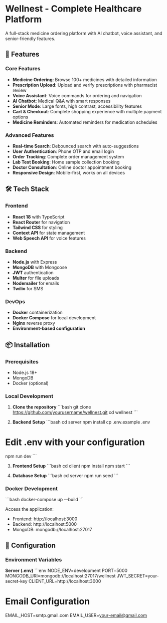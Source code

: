 # Wellnest - Complete Healthcare Platform

A full-stack medicine ordering platform with AI chatbot, voice assistant, and senior-friendly features.

## 🚀 Features

### Core Features
- **Medicine Ordering**: Browse 100+ medicines with detailed information
- **Prescription Upload**: Upload and verify prescriptions with pharmacist review
- **Voice Assistant**: Voice commands for ordering and navigation
- **AI Chatbot**: Medical Q&A with smart responses
- **Senior Mode**: Large fonts, high contrast, accessibility features
- **Cart & Checkout**: Complete shopping experience with multiple payment options
- **Medicine Reminders**: Automated reminders for medication schedules

### Advanced Features
- **Real-time Search**: Debounced search with auto-suggestions
- **User Authentication**: Phone OTP and email login
- **Order Tracking**: Complete order management system
- **Lab Test Booking**: Home sample collection booking
- **Doctor Consultation**: Online doctor appointment booking
- **Responsive Design**: Mobile-first, works on all devices

## 🛠️ Tech Stack

### Frontend
- **React 18** with TypeScript
- **React Router** for navigation
- **Tailwind CSS** for styling
- **Context API** for state management
- **Web Speech API** for voice features

### Backend
- **Node.js** with Express
- **MongoDB** with Mongoose
- **JWT** authentication
- **Multer** for file uploads
- **Nodemailer** for emails
- **Twilio** for SMS

### DevOps
- **Docker** containerization
- **Docker Compose** for local development
- **Nginx** reverse proxy
- **Environment-based configuration**

## 📦 Installation

### Prerequisites
- Node.js 18+
- MongoDB
- Docker (optional)

### Local Development

1. **Clone the repository**
\`\`\`bash
git clone https://github.com/yourusername/wellnest.git
cd wellnest
\`\`\`

2. **Backend Setup**
\`\`\`bash
cd server
npm install
cp .env.example .env
# Edit .env with your configuration
npm run dev
\`\`\`

3. **Frontend Setup**
\`\`\`bash
cd client
npm install
npm start
\`\`\`

4. **Database Setup**
\`\`\`bash
cd server
npm run seed
\`\`\`

### Docker Development

\`\`\`bash
docker-compose up --build
\`\`\`

Access the application:
- Frontend: http://localhost:3000
- Backend: http://localhost:5000
- MongoDB: mongodb://localhost:27017

## 🔧 Configuration

### Environment Variables

**Server (.env)**
\`\`\`env
NODE_ENV=development
PORT=5000
MONGODB_URI=mongodb://localhost:27017/wellnest
JWT_SECRET=your-secret-key
CLIENT_URL=http://localhost:3000

# Email Configuration
EMAIL_HOST=smtp.gmail.com
EMAIL_USER=your-email@gmail.com
